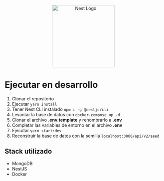 <p align="center">
  <a href="http://nestjs.com/" target="blank"><img src="https://nestjs.com/img/logo-small.svg" width="200" alt="Nest Logo" /></a>
</p>

# Ejecutar en desarrollo

1. Clonar el repositorio
2. Ejecutar `yarn install`
3. Tener Nest CLI instalado `npm i -g @nestjs/cli`
4. Levantar la base de datos con `docker-compose up -d`
5. Clonar el archivo **.env.template** y renombrarlo a **.env**
6. Completar las variables de entorno en el archivo **.env**
7. Ejecutar `yarn start:dev`
8. Reconstruir la base de datos con la semilla `localhost:3000/api/v2/seed`

## Stack utilizado

- MongoDB
- NestJS
- Docker
